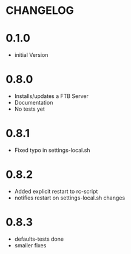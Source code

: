# CHANGELOG

# 0.1.0

 - initial Version
 
# 0.8.0
 
 - Installs/updates a FTB Server
 - Documentation 
 - No tests yet
 
# 0.8.1

 - Fixed typo in settings-local.sh 
 
# 0.8.2

 - Added explicit restart to rc-script
 - notifies restart on settings-local.sh changes

# 0.8.3

 - defaults-tests done
 - smaller fixes
